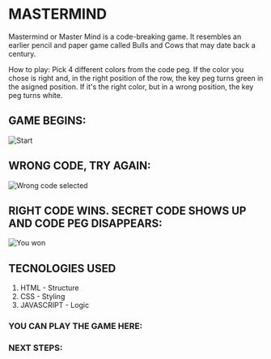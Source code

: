 # MASTERMIND 

Mastermind or Master Mind is a code-breaking game. It resembles an earlier pencil and paper game called Bulls and Cows that may date back a century. 

How to play: Pick 4 different colors from the code peg. If the color you chose is right and, in the right position of the row, the key peg turns green in the asigned position. If it's the right color, but in a wrong position, the key peg turns white. 

## GAME BEGINS:

![Start](https://i.imgur.com/NJDT0mS.png "Start Game")

## WRONG CODE, TRY AGAIN:

![Wrong code selected](https://i.imgur.com/EqFe1x2.png "Wrong code, try again!")

## RIGHT CODE WINS. SECRET CODE SHOWS UP AND CODE PEG DISAPPEARS:

![You won](https://i.imgur.com/vL8pRLO.png "You won!")

## TECNOLOGIES USED

1. HTML - Structure
1. CSS - Styling
1. JAVASCRIPT - Logic

### YOU CAN PLAY THE GAME HERE: 

### NEXT STEPS: 